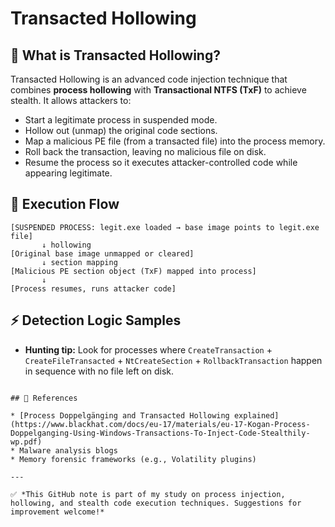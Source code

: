 # Transacted Hollowing

## 📌 What is Transacted Hollowing?

Transacted Hollowing is an advanced code injection technique that combines **process hollowing** with **Transactional NTFS (TxF)** to achieve stealth. It allows attackers to:

* Start a legitimate process in suspended mode.
* Hollow out (unmap) the original code sections.
* Map a malicious PE file (from a transacted file) into the process memory.
* Roll back the transaction, leaving no malicious file on disk.
* Resume the process so it executes attacker-controlled code while appearing legitimate.

## 🚀 Execution Flow

```
[SUSPENDED PROCESS: legit.exe loaded → base image points to legit.exe file]
       ↓ hollowing
[Original base image unmapped or cleared]
       ↓ section mapping
[Malicious PE section object (TxF) mapped into process]
       ↓
[Process resumes, runs attacker code]
```



## ⚡ Detection Logic Samples


* **Hunting tip:** Look for processes where `CreateTransaction` + `CreateFileTransacted` + `NtCreateSection` + `RollbackTransaction` happen in sequence with no file left on disk.


```

## 🎯 References

* [Process Doppelgänging and Transacted Hollowing explained](https://www.blackhat.com/docs/eu-17/materials/eu-17-Kogan-Process-Doppelganging-Using-Windows-Transactions-To-Inject-Code-Stealthily-wp.pdf)
* Malware analysis blogs
* Memory forensic frameworks (e.g., Volatility plugins)

---

✅ *This GitHub note is part of my study on process injection, hollowing, and stealth code execution techniques. Suggestions for improvement welcome!*

